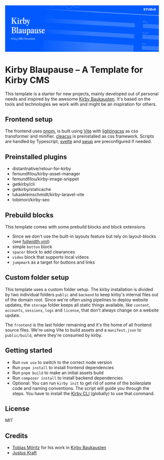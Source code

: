 ![Kirby Blaupause – Kirby CMS Starter Kit](kirby-blaupause.png)
# Kirby Blaupause – A Template for Kirby CMS

This template is a starter for new projects, mainly developed out of personal needs and inspired by the awesome [Kirby Baukausten](https://github.com/tobimori/kirby-baukasten). It's based on the tools and technologies we work with and might be an inspiration for others.

## Frontend setup
The frontend uses [pnpm](https://pnpm.io), is built using [Vite]([https://vitejs.](https://vitejs.dev/)) with [lightingcss](https://lightningcss.dev/) as css transformer and minifier. [cleacss](https://cleacss.dev) is preinstalled as css framework. Scripts are handled by Typescript, [svelte](https://svelte.dev) and [swup](https://swup.js.org) are preconfigured if needed.

## Preinstalled plugins
- distantnative/retour-for-kirby
- femundfilou/kirby-asset-manager
- femundfilou/kirby-image-snippet
- getkirby/cli
- getkirby/staticache
- lukaskleinschmidt/kirby-laravel-vite
- tobimori/kirby-seo

## Prebuild blocks
This template comes with some prebuild blocks and block extensions.
- Since we don't use the built-in layouts feature but rely on layout-blocks (see [fullwidth.yml](./backend/site/blueprints/layouts/fullwidth.yml))
- simple `button` block
- `spacer` block to add clearances
- `video` block that supports local videos
- `jumpmark` as a target for buttons and links

## Custom folder setup
This template uses a custom folder setup. The kirby installation is divided by two individual folders `public` and `backend` to keep kirby's internal files out of the domain root. Since we're often using pipelines to deploy website updates, the `storage` folder keeps all static things available, like `content`, `accounts`, `sessions`, `logs` and `license`, that don't always change on a website update.

The `frontend` is the last folder remaining and it's the home of all frontend source files. We're using Vite to build assets and a `manifest.json` to `public/build`, where they're consumed by kirby.

## Getting started
- Run `nvm use` to switch to the correct node version
- Run `pnpm install` to install frontend dependencies
- Run `pnpm build` to make an initial assets build
- Run `composer install` to install backend dependencies
- Optional: You can run `kirby init` to get rid of some of the boilerplate code and naming conventions. The script will guide you through the steps. You have to install the [Kirby CLI](https://github.com/getkirby/cli) (globally) to use that command.

## License
MIT

## Credits
- [Tobias Möritz](https://github.com/tobimori) for his work in [Kirby Baukausten](https://github.com/tobimori/kirby-baukasten)
- [Justus Kraft](https://github.com/jukra00)
